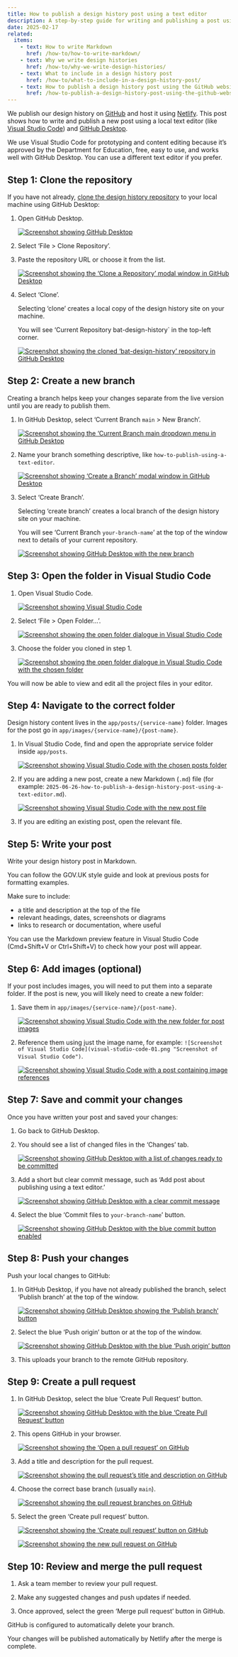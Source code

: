 ```yaml
---
title: How to publish a design history post using a text editor
description: A step-by-step guide for writing and publishing a post using Visual Studio Code and GitHub Desktop
date: 2025-02-17
related:
  items:
    - text: How to write Markdown
      href: /how-to/how-to-write-markdown/
    - text: Why we write design histories
      href: /how-to/why-we-write-design-histories/
    - text: What to include in a design history post
      href: /how-to/what-to-include-in-a-design-history-post/
    - text: How to publish a design history post using the GitHub website
      href: /how-to-publish-a-design-history-post-using-the-github-website/
---
```


We publish our design history on [GitHub](https://www.github.com/) and host it using [Netlify](https://www.netlify.com/). This post shows how to write and publish a new post using a local text editor (like [Visual Studio Code](https://code.visualstudio.com/)) and [GitHub Desktop](https://github.com/apps/desktop).

We use Visual Studio Code for prototyping and content editing because it’s approved by the Department for Education, free, easy to use, and works well with GitHub Desktop. You can use a different text editor if you prefer.

## Step 1: Clone the repository

If you have not already, [clone the design history repository](https://docs.github.com/en/repositories/creating-and-managing-repositories/cloning-a-repository) to your local machine using GitHub Desktop:

1. Open GitHub Desktop.

    [![Screenshot showing GitHub Desktop](github-desktop-01.png "Screenshot showing GItHub Desktop")](github-desktop-01.png)

2. Select ‘File > Clone Repository’.

3. Paste the repository URL or choose it from the list.

    [![Screenshot showing the ‘Clone a Repository’ modal window in GitHub Desktop](github-desktop-02.png "Screenshot showing the ‘Clone a Repository’ modal window in GitHub Desktop")](github-desktop-02.png)

4. Select ‘Clone’.

    Selecting ‘clone’ creates a local copy of the design history site on your machine.

    You will see ‘Current Repository bat-design-history` in the top-left corner.

    [![Screenshot showing the cloned ‘bat-design-history’ repository in GitHub Desktop](github-desktop-03.png "Screenshot showing the cloned ‘bat-design-history’ repository in GitHub Desktop")](github-desktop-03.png)

## Step 2: Create a new branch

Creating a branch helps keep your changes separate from the live version until you are ready to publish them.

1. In GitHub Desktop, select ‘Current Branch `main` > New Branch’.

    [![Screenshot showing the ‘Current Branch `main` dropdown menu in GitHub Desktop](github-desktop-04.png "Screenshot showing the ‘Current Branch `main` dropdown menu in GitHub Desktop")](github-desktop-04.png)

2. Name your branch something descriptive, like `how-to-publish-using-a-text-editor`.

    [![Screenshot showing ‘Create a Branch’ modal window in GitHub Desktop](github-desktop-05.png "Screenshot showing ‘Create a Branch’ modal window in GitHub Desktop")](github-desktop-05.png)

3. Select ‘Create Branch’.

    Selecting ‘create branch’ creates a local branch of the design history site on your machine.

    You will see ‘Current Branch `your-branch-name`’ at the top of the window next to details of your current repository.

    [![Screenshot showing GitHub Desktop with the new branch](github-desktop-06.png "Screenshot showing GitHub Desktop with the new branch")](github-desktop-06.png)

## Step 3: Open the folder in Visual Studio Code

1. Open Visual Studio Code.

    [![Screenshot showing Visual Studio Code](visual-studio-code-01.png "Screenshot showing Visual Studio Code")](visual-studio-code-01.png)

2. Select ‘File > Open Folder...’.

    [![Screenshot showing the open folder dialogue in Visual Studio Code](visual-studio-code-02.png "Screenshot showing the open folder dialogue in Visual Studio Code")](visual-studio-code-02.png)

3. Choose the folder you cloned in step 1.

    [![Screenshot showing the open folder dialogue in Visual Studio Code with the chosen folder](visual-studio-code-03.png "Screenshot showing the open folder dialogue in Visual Studio Code with the chosen folder")](visual-studio-code-03.png)

You will now be able to view and edit all the project files in your editor.

## Step 4: Navigate to the correct folder

Design history content lives in the `app/posts/{service-name}` folder. Images for the post go in `app/images/{service-name}/{post-name}`.

1. In Visual Studio Code, find and open the appropriate service folder inside `app/posts`.

    [![Screenshot showing Visual Studio Code with the chosen posts folder](visual-studio-code-04.png "Screenshot showing Visual Studio Code with the chosen posts folder")](visual-studio-code-04.png)

2. If you are adding a new post, create a new Markdown (`.md`) file (for example: `2025-06-26-how-to-publish-a-design-history-post-using-a-text-editor.md`).

    [![Screenshot showing Visual Studio Code with the new post file](visual-studio-code-05.png "Screenshot showing Visual Studio Code with the new post file")](visual-studio-code-05.png)

3. If you are editing an existing post, open the relevant file.

## Step 5: Write your post

Write your design history post in Markdown.

You can follow the GOV.UK style guide and look at previous posts for formatting examples.

Make sure to include:

- a title and description at the top of the file
- relevant headings, dates, screenshots or diagrams
- links to research or documentation, where useful

You can use the Markdown preview feature in Visual Studio Code (Cmd+Shift+V or Ctrl+Shift+V) to check how your post will appear.

## Step 6: Add images (optional)

If your post includes images, you will need to put them into a separate folder. If the post is new, you will likely need to create a new folder:

1. Save them in `app/images/{service-name}/{post-name}`.

    [![Screenshot showing Visual Studio Code with the new folder for post images](visual-studio-code-06.png "Screenshot showing Visual Studio Code with the new folder for post images")](visual-studio-code-06.png)

2. Reference them using just the image name, for example: `![Screenshot of Visual Studio Code](visual-studio-code-01.png "Screenshot of Visual Studio Code")`.

    [![Screenshot showing Visual Studio Code with a post containing image references](visual-studio-code-07.png "Screenshot showing Visual Studio Code with a post containing image references")](visual-studio-code-07.png)

## Step 7: Save and commit your changes

Once you have written your post and saved your changes:

1. Go back to GitHub Desktop.

2. You should see a list of changed files in the ‘Changes’ tab.

    [![Screenshot showing GitHub Desktop with a list of changes ready to be committed](github-desktop-07.png "Screenshot showing GitHub Desktop with a list of changes ready to be committed")](github-desktop-07.png)

3. Add a short but clear commit message, such as ‘Add post about publishing using a text editor.’

    [![Screenshot showing GitHub Desktop with a clear commit message](github-desktop-08.png "Screenshot showing GitHub Desktop with a clear commit message")](github-desktop-08.png)

4. Select the blue ‘Commit files to `your-branch-name`’ button.

    [![Screenshot showing GitHub Desktop with the blue commit button enabled](github-desktop-09.png "Screenshot showing GitHub Desktop with the blue commit button enabled")](github-desktop-09.png)

## Step 8: Push your changes

Push your local changes to GitHub:

1. In GitHub Desktop, if you have not already published the branch, select ‘Publish branch’ at the top of the window.

    [![Screenshot showing GitHub Desktop showing the ‘Publish branch’ button](github-desktop-10.png)](github-desktop-10.png "Screenshot showing GitHub Desktop showing the ‘Publish branch’ button")

2. Select the blue ‘Push origin’ button or at the top of the window.

    [![Screenshot showing GitHub Desktop with the blue ‘Push origin’ button](github-desktop-11.png)](github-desktop-11.png)

3. This uploads your branch to the remote GitHub repository.

## Step 9: Create a pull request

1. In GitHub Desktop, select the blue ‘Create Pull Request’ button.

    [![Screenshot showing GitHub Desktop with the blue ‘Create Pull Request’ button](github-desktop-12.png)](github-desktop-12.png "Screenshot showing GitHub Desktop with the blue ‘Create Pull Request’ button")

2. This opens GitHub in your browser.

    [![Screenshot showing the ‘Open a pull request’ on GitHub](github-01.png)](github-01.png "Screenshot showing the ‘Open a pull request’ on GitHub")

3. Add a title and description for the pull request.

    [![Screenshot showing the pull request’s title and description on GitHub](github-02.png)](github-02.png "Screenshot showing the pull request’s title and description on GitHub")

4. Choose the correct base branch (usually `main`).

    [![Screenshot showing the pull request branches on GitHub](github-03.png)](github-03.png "Screenshot showing the pull request branches on GitHub")

5. Select the green ‘Create pull request’ button.

    [![Screenshot showing the ‘Create pull request’ button on GitHub](github-04.png)](github-04.png "Screenshot showing the ‘Create pull request’ button on GitHub")

    [![Screenshot showing the new pull request on GitHub](github-05.png)](github-05.png "Screenshot showing the new pull request on GitHub")

## Step 10: Review and merge the pull request

1. Ask a team member to review your pull request.

2. Make any suggested changes and push updates if needed.

3. Once approved, select the green ‘Merge pull request’ button in GitHub.

GitHub is configured to automatically delete your branch.

Your changes will be published automatically by Netlify after the merge is complete.
